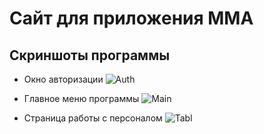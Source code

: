  # Сайт для приложения MMA
 ## Скриншоты программы
 - Окно авторизации
 ![Auth](C:\Users\rzvan\MMA\docs\interfaceAuth.png)

 - Главное меню программы
 ![Main](C:\Users\rzvan\MMA\docs\Main.png)
 - Страница работы с персоналом
 ![Tabl](C:\Users\rzvan\MMA\docs\Tabl.png)
